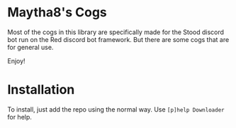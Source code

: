# Maytha8's Cogs
Most of the cogs in this library are specifically made for the Stood discord bot run on the Red discord bot framework. But there are some cogs that are for general use.

Enjoy!

# Installation
To install, just add the repo using the normal way. Use `[p]help Downloader` for help.
